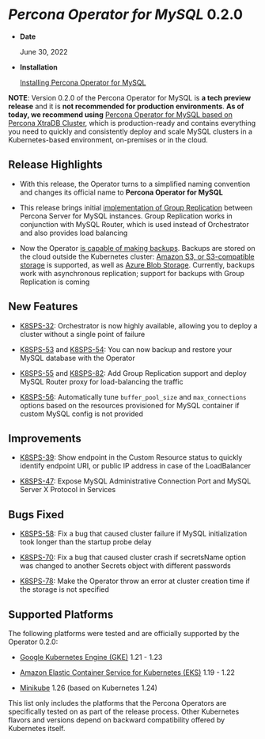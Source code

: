# *Percona Operator for MySQL* 0.2.0


* **Date**

    June 30, 2022



* **Installation**

    [Installing Percona Operator for MySQL](https://www.percona.com/doc/kubernetes-operator-for-mysql/ps/index.html#advanced-installation-guides)


**NOTE**: Version 0.2.0 of the Percona Operator for MySQL is **a tech preview release** and it is **not recommended for production environments**. **As of today, we recommend using** [Percona Operator for MySQL based on Percona XtraDB Cluster](https://www.percona.com/doc/kubernetes-operator-for-pxc/index.html), which is production-ready and contains everything you need to quickly and consistently deploy and scale MySQL clusters in a Kubernetes-based environment, on-premises or in the cloud.

## Release Highlights


* With this release, the Operator turns to a simplified naming convention and
changes its official name to **Percona Operator for MySQL**


* This release brings initial [implementation of Group Replication](../operator.md#mysql-clustertype) between Percona Server for MySQL instances. Group Replication works in conjunction with MySQL Router, which is used instead of Orchestrator and also provides load balancing


* Now the Operator [is capable of making backups](../backups.md#backups). Backups are stored on the cloud outside the Kubernetes cluster: [Amazon S3, or S3-compatible storage](https://en.wikipedia.org/wiki/Amazon_S3#S3_API_and_competing_services) is supported, as well as [Azure Blob Storage](https://azure.microsoft.com/en-us/services/storage/blobs). Currently, backups work with asynchronous replication; support for backups with Group Replication is coming

## New Features


* [K8SPS-32](https://jira.percona.com/browse/K8SPS-32): Orchestrator is now highly available, allowing you to deploy a cluster without a single point of failure


* [K8SPS-53](https://jira.percona.com/browse/K8SPS-53) and [K8SPS-54](https://jira.percona.com/browse/K8SPS-54): You can now backup and restore your MySQL database with the Operator


* [K8SPS-55](https://jira.percona.com/browse/K8SPS-55) and [K8SPS-82](https://jira.percona.com/browse/K8SPS-82): Add Group Replication support and deploy MySQL Router proxy for load-balancing the traffic


* [K8SPS-56](https://jira.percona.com/browse/K8SPS-56): Automatically tune `buffer_pool_size` and `max_connections` options based on the resources provisioned for MySQL container if custom MySQL config is not provided

## Improvements


* [K8SPS-39](https://jira.percona.com/browse/K8SPS-39): Show endpoint in the Custom Resource status to quickly identify endpoint URI, or public IP address in case of the LoadBalancer


* [K8SPS-47](https://jira.percona.com/browse/K8SPS-47): Expose MySQL Administrative Connection Port and MySQL Server X Protocol in Services

## Bugs Fixed


* [K8SPS-58](https://jira.percona.com/browse/K8SPS-58): Fix a bug that caused cluster failure if MySQL initialization took longer than the startup probe delay


* [K8SPS-70](https://jira.percona.com/browse/K8SPS-70): Fix a bug that caused cluster crash if secretsName option was changed to another Secrets object with different passwords


* [K8SPS-78](https://jira.percona.com/browse/K8SPS-78): Make the Operator throw an error at cluster creation time if the storage is not specified

## Supported Platforms

The following platforms were tested and are officially supported by the Operator
0.2.0:


* [Google Kubernetes Engine (GKE)](https://cloud.google.com/kubernetes-engine) 1.21 - 1.23


* [Amazon Elastic Container Service for Kubernetes (EKS)](https://aws.amazon.com) 1.19 - 1.22


* [Minikube](https://minikube.sigs.k8s.io/docs/) 1.26 (based on Kubernetes 1.24)

This list only includes the platforms that the Percona Operators are specifically tested on as part of the release process. Other Kubernetes flavors and versions depend on backward compatibility offered by Kubernetes itself.
